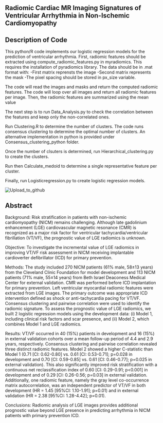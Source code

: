 ## Radiomic Cardiac MR Imaging Signatures of Ventricular Arrhythmia in Non-Ischemic Cardiomyopathy


## Description of Code

This python/R code implements our logistic regression models for the prediction of ventricular arrhythmia.
First, radiomic features should be extracted using compute_radiomic_features.py in myradiomics. This requires the installation of pyradiomics library.
The data should be in .mat format with:
-First matrix reprensts the image
-Second matrix represents the mask
-The pixel spacing should be stored in px_size variable.

The code will read the images and masks and return the computed radiomic features. The code will loop over all images and return all radiomic features per image. Then, the radiomic features are summarized using the mean value

The next step is to run Data_Analysis.py to check the correlation between the features and keep only the non-correlated ones. 

Run Clustering.R to determine the number of clusters. The code runs consensus clustering to determine the optimal number of clusters. An alternative implementation in python is provided under Consensus_clustering_python folder.

Once the number of clsuters is determined, run Hierarchical_clustering.py to create the clusters.

Run then Calculate_medoid to determine a single representative feature per cluster.

Finally, run Logisticregression.py to create logistic regression models.


![Upload_to_github](https://github.com/HMS-CardiacMR/NICM_ICD_Radiomics/assets/9512423/f543f2ec-09ad-4943-8849-0db9482b986a)


## Abstract

Background: Risk stratification in patients with non-ischemic cardiomyopathy (NICM) remains challenging. Although late gadolinium enhancement (LGE) cardiovascular magnetic resonance (CMR) is recognized as a major risk factor for ventricular tachycardia/ventricular fibrillation (VT/VF), the prognostic value of LGE radiomics is unknown.

Objective: To investigate the incremental value of LGE radiomics in improving VT/VF risk assessment in NICM receiving implantable cardioverter defibrillator (ICD) for primary prevention.

Methods: The study included 270 NICM patients (61% male, 58±13 years) from the Cleveland Clinic Foundation for model development and 113 NICM patients (71% male, 55±14 years) from Beth Israel Deaconess Medical Center for external validation. CMR was performed before ICD implantation for primary prevention. Left ventricular myocardial radiomic features were extracted from LGE images. The primary outcome was appropriate ICD intervention defined as shock or anti-tachycardia pacing for VT/VF. Consensus clustering and pairwise correlation were used to identify the radiomic signature. To assess the prognostic value of LGE radiomics, we built 2 logistic regression models using the development data: (i) Model 1, including clinical risk factors and scar presence, and (ii) Model 2, which combines Model 1 and LGE radiomics. 


Results: VT/VF occurred in 40 (15%) patients in development and 16 (15%) in external validation cohorts over a mean follow-up period of 4.4 and 2.9 years, respectively. Consensus clustering and pairwise correlation revealed three distinct radiomic features. Model 2 showed a higher C-statistic than Model 1 (0.71 [CI: 0.62-0.80] vs. 0.61 [CI: 0.53-0.71]; p=0.028 in development and 0.70 [CI: 0.59-0.85] vs. 0.61 [CI: 0.46-0.77]; p=0.025 in external validation). This also significantly improved risk stratification with a continuous net reclassification index of 0.60 [CI: 0.29-0.91; p<0.001] in development and of 0.29 [CI: 0.26-0.56; p=0.03] in external validation. Additionally, one radiomic feature, namely the gray level co-occurrence matrix autocorrelation, was an independent predictor of VT/VF in both development (HR = 1.45 [95%CI: 1.10-1.91]; p=0.01) and in external validation (HR = 2.38 [95%CI: 1.28-4.42]; p=0.01).

Conclusions: Radiomic analysis of LGE images provides additional prognostic value beyond LGE presence in predicting arrhythmia in NICM patients with primary prevention ICD. 

